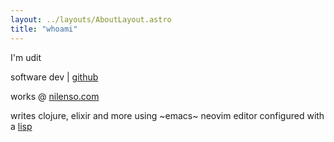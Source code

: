 ```yaml
---
layout: ../layouts/AboutLayout.astro
title: "whoami"
---
```


I'm udit

software dev | [github](https://github.com/yudistrange)

works @ [nilenso.com](https://nilenso.com)

writes clojure, elixir and more using ~emacs~ neovim editor configured with a [lisp](https://github.com/yudistrange/Shia-LaConf/tree/aniseed)

